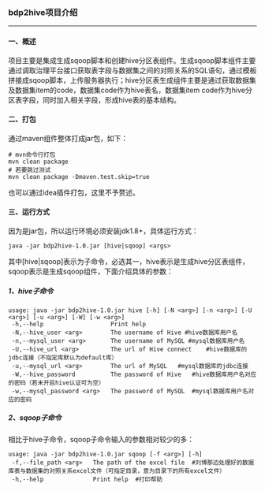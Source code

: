 ### bdp2hive项目介绍
---
#### 一、概述
项目主要是集成生成sqoop脚本和创建hive分区表组件。生成sqoop脚本组件主要通过调取治理平台接口获取表字段与数据集之间的对照关系的SQL语句，通过模板拼接成sqoop脚本，上传服务器执行；hive分区表生成组件主要是通过获取数据集及数据集item的code，数据集code作为hive表名，数据集item code作为hive分区表字段，同时加入相关字段，形成hive表的基本结构。

#### 二、打包
通过maven组件整体打成jar包，如下：
```
# mvn命令行打包
mvn clean package
# 若要跳过测试
mvn clean package -Dmaven.test.skip=true
```
也可以通过idea插件打包，这里不予赘述。

#### 三、运行方式
因为是jar包，所以运行环境必须安装jdk1.8+，具体运行方式：
```
java -jar bdp2hive-1.0.jar [hive|sqoop] <args>
```
其中[hive|sqoop]表示为子命令，必选其一，hive表示是生成hive分区表组件，sqoop表示是生成sqoop组件，下面介绍具体的参数：
##### 1、hive子命令
```
usage: java -jar bdp2hive-1.0.jar hive [-h] [-N <arg>] [-n <arg>] [-U <arg>] [-u <arg>] [-W] [-w <arg>]
 -h,--help                   Print help
 -N,--hive_user <arg>        The username of Hive #hive数据库用户名
 -n,--mysql_user <arg>       The username of MySQL #mysql数据库用户名
 -U,--hive_url <arg>         The url of Hive connect    #hive数据库的jdbc连接（不指定库默认为default库）
 -u,--mysql_url <arg>        The url of MySQL   #mysql数据库的jdbc连接
 -W,--hive_password          The password of Hive   #hive数据库用户名对应的密码（若未开启hive认证可为空）
 -w,--mysql_password <arg>   The password of MySQL  #mysql数据库用户名对应的密码
```

##### 2、sqoop子命令
相比于hive子命令，sqoop子命令输入的参数相对较少的多：
```
usage: java -jar bdp2hive-1.0.jar sqoop [-f <arg>] [-h]
 -f,--file_path <arg>   The path of the excel file  #刘博那边处理好的数据库表与数据集的对照关系excel文件（可指定目录，意为目录下的所有excel文件）
 -h,--help              Print help  #打印帮助

```